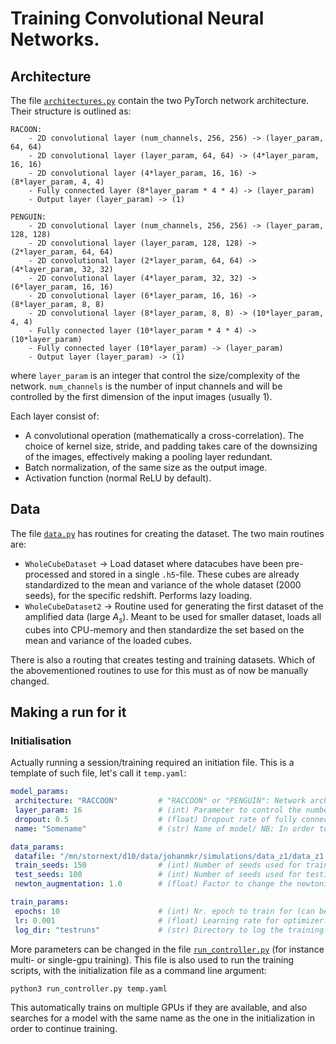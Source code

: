 # Training Convolutional Neural Networks. 

## Architecture

The file [`architectures.py`](architectures.py) contain the two PyTorch network architecture. Their structure is outlined as:

    RACOON:
        - 2D convolutional layer (num_channels, 256, 256) -> (layer_param, 64, 64)
        - 2D convolutional layer (layer_param, 64, 64) -> (4*layer_param, 16, 16)
        - 2D convolutional layer (4*layer_param, 16, 16) -> (8*layer_param, 4, 4)
        - Fully connected layer (8*layer_param * 4 * 4) -> (layer_param)
        - Output layer (layer_param) -> (1)

    PENGUIN:
        - 2D convolutional layer (num_channels, 256, 256) -> (layer_param, 128, 128)
        - 2D convolutional layer (layer_param, 128, 128) -> (2*layer_param, 64, 64)
        - 2D convolutional layer (2*layer_param, 64, 64) -> (4*layer_param, 32, 32)
        - 2D convolutional layer (4*layer_param, 32, 32) -> (6*layer_param, 16, 16)
        - 2D convolutional layer (6*layer_param, 16, 16) -> (8*layer_param, 8, 8)
        - 2D convolutional layer (8*layer_param, 8, 8) -> (10*layer_param, 4, 4)
        - Fully connected layer (10*layer_param * 4 * 4) -> (10*layer_param)
        - Fully connected layer (10*layer_param) -> (layer_param)
        - Output layer (layer_param) -> (1)

where `layer_param` is an integer that control the size/complexity of the network. `num_channels` is the number of input channels and will be controlled by the first dimension of the input images (usually 1). 

Each layer consist of:
 * A convolutional operation (mathematically a cross-correlation). The choice of kernel size, stride, and padding takes care of the downsizing of the images, effectively making a pooling layer redundant. 
 * Batch normalization, of the same size as the output image. 
 * Activation function (normal ReLU by default). 


## Data

The file [`data.py`](data.py) has routines for creating the dataset. The two main routines are:
* `WholeCubeDataset` -> Load dataset where datacubes have been pre-processed and stored in a single `.h5`-file. These cubes are already standardized to the mean and variance of the whole dataset (2000 seeds), for the specific redshift. Performs lazy loading.
* `WholeCubeDataset2` -> Routine used for generating the first dataset of the amplified data (large $A_s$). Meant to be used for smaller dataset, loads all cubes into CPU-memory and then standardize the set based on the mean and variance of the loaded cubes. 

There is also a routing that creates testing and training datasets. Which of the abovementioned routines to use for this must as of now be manually changed. 

## Making a run for it

### Initialisation
Actually running a session/training required an initiation file. This is a template of such file, let's call it `temp.yaml`:
 
 ```yaml
 model_params:
  architecture: "RACCOON"         # "RACCOON" or "PENGUIN": Network architecture.
  layer_param: 16                 # (int) Parameter to control the number of feature maps/complexity of the network. 
  dropout: 0.5                    # (float) Dropout rate of fully connected layers. Must be a probability between 0 and 1.
  name: "Somename"                # (str) Name of model/ NB: In order to continue a run, the name (and other setting must be identical).

data_params:
  datafile: "/mn/stornext/d10/data/johanmkr/simulations/data_z1/data_z1.h5"
  train_seeds: 150                # (int) Number of seeds used for training [0, train_seeds).
  test_seeds: 100                 # (int) Number of seeds used for testing: [train_seeds, train_seeds+test_seeds).
  newton_augmentation: 1.0        # (float) Factor to change the newtonian images. Should be != 1 for test purposes only. 

train_params:
  epochs: 10                      # (int) Nr. epoch to train for (can be trained before as well, will just continue).
  lr: 0.001                       # (float) Learning rate for optimizer.
  log_dir: "testruns"             # (str) Directory to log the training. This can be read by tensorboard later.
```
More parameters can be changed in the file [`run_controller.py`](run_controller.py) (for instance multi- or single-gpu training). This file is also used to run the training scripts, with the initialization file as a command line argument:

    python3 run_controller.py temp.yaml

This automatically trains on multiple GPUs if they are available, and also searches for a model with the same name as the one in the initialization in order to continue training. 